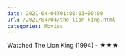 ```yaml
---
date: 2021-04-04T01:00:03+00:00
url: /2021/04/04/the-lion-king.html
categories: Movies
---
```

Watched The Lion King (1994) - ★★★




